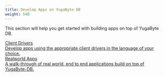 ```yaml
---
title: Develop Apps on YugaByte DB
weight: 540
---
```


This section will help you get started with building apps on top of YugaByte DB.

<div>
  <a class="section-link icon-offset" href="/develop/client-drivers/">
    <div class="icon">
      <i class="fa fa-code" aria-hidden="true"></i>
    </div>
    <div class="text">
      Client Drivers
      <div class="caption">Develop apps using the appropriate client drivers in the language of your choice.</div>
    </div>
  </a>

<!--  <a class="section-link icon-offset" href="common-patterns/">
    <div class="icon">
      <i class="fa fa-map-o" aria-hidden="true"></i>
    </div>
    <div class="text">
      Common Patterns
      <div class="caption">Examples of reading and writing data for various common access patterns that arise while building apps.</div>
    </div>
  </a> -->

  <a class="section-link icon-offset" href="realworld-apps/">
    <div class="icon">
      <i class="fa fa-vcard-o" aria-hidden="true"></i>
    </div>
    <div class="text">
      Realworld Apps
      <div class="caption">A walk-through of real world, end to end applications build on top of YugaByte-DB.</div>
    </div>
  </a>

<!--  <a class="section-link icon-offset" href="port-existing-apps/">
    <div class="icon">
      <i class="fa fa-sign-in" aria-hidden="true"></i>
    </div>
    <div class="text">
      Port Existing Apps
      <div class="caption">How you can port your existing applications to run on top of YugaByte-DB.</div>
    </div>
  </a>
</div> -->
